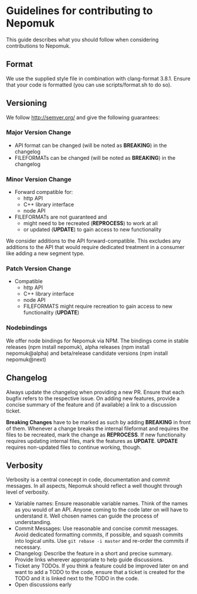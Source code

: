 # Guidelines for contributing to Nepomuk

This guide describes what you should follow when considering contributions to Nepomuk.

## Format

We use the supplied style file in combination with clang-format 3.8.1. Ensure that your code is formatted (you can use scripts/format.sh to do so).

## Versioning

We follow http://semver.org/ and give the following guarantees:

### Major Version Change

- API format can be changed (will be noted as **BREAKING**) in the changelog
- FILEFORMATs can be changed (will be noted as **BREAKING**) in the changelog

### Minor Version Change

- Forward compatible for:
  - http API
  - C++ library interface
  - node API
- FILEFORMATs are not guaranteed and
  -  might need to be recreated (**REPROCESS**) to work at all
  -  or updated (**UPDATE**) to gain access to new functionality

We consider additions to the API forward-compatible. This excludes any additions to the API that would require dedicated treatment in a consumer like adding a new segment type.

### Patch Version Change

- Compatible
  - http API
  - C++ library interface
  - node API
  - FILEFORMATS might require recreation to gain access to new functionality (**UPDATE**)

### Nodebindings

We offer node bindings for Nepomuk via NPM. The bindings come in stable releases (npm install nepomuk), alpha releases (npm install nepomuk@alpha) and beta/release candidate versions (npm install nepomuk@next)

## Changelog

Always update the changelog when providing a new PR. Ensure that each bugfix refers to the respective issue.
On adding new features, provide a concise summary of the feature and (if available) a link to a discussion ticket.

**Breaking Changes** have to be marked as such by adding **BREAKING** in front of them.
Whenever a change breaks the internal fileformat and requires the files to be recreated, mark the change as **REPROCESS**.
If new functionaity requires updating internal files, mark the features as **UPDATE**. **UPDATE** requires non-updated files to continue working, though.

## Verbosity

Verbosity is a central conecept in code, documentation and commit messages. In all aspects, Nepomuk should reflect a well thought through level of verbosity.

 - Variable names: Ensure reasonable variable names. Think of the names as you would of an API. Anyone coming to the code later on will have to understand it. Well chosen names can guide the process of understanding.
 - Commit Messages: Use reasonable and concise commit messages. Avoid dedicated formatting commits, if possible, and squash commits into logical units. Use `git rebase -i master` and re-order the commits if necessary.
 - Changelog: Describe the feature in a short and precise summary. Provide links wherever appropriate to help guide discussions.
 - Ticket any TODOs. If you think a feature could be improved later on and want to add a TODO to the code, ensure that a ticket is created for the TODO and it is linked next to the TODO in the code.
 - Open discussions early
